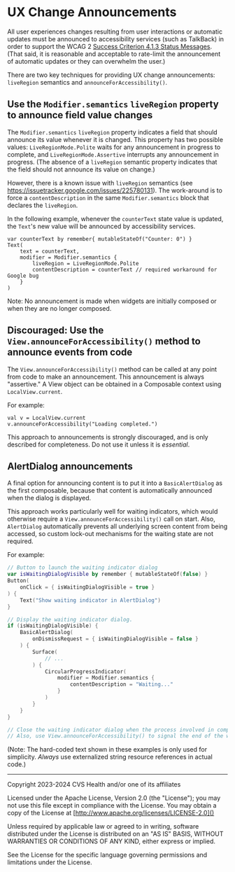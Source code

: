 # UX Change Announcements
All user experiences changes resulting from user interactions or automatic updates must be announced to accessibility services (such as TalkBack) in order to support the WCAG 2 [Success Criterion 4.1.3 Status Messages](https://www.w3.org/TR/WCAG21/#status-messages). (That said, it is reasonable and acceptable to rate-limit the announcement of automatic updates or they can overwhelm the user.)

There are two key techniques for providing UX change announcements: `liveRegion` semantics and `announceForAccessibility()`.

## Use the `Modifier.semantics` `liveRegion` property to announce field value changes

The `Modifier.semantics` `liveRegion` property indicates a field that should announce its value whenever it is changed. This property has two possible values: `LiveRegionMode.Polite` waits for any announcement in progress to complete, and `LiveRegionMode.Assertive` interrupts any announcement in progress. (The absence of a `liveRegion` semantic property indicates that the field should not announce its value on change.)

However, there is a known issue with `liveRegion` semantics (see https://issuetracker.google.com/issues/225780131). The work-around is to force a `contentDescription` in the same `Modifier.semantics` block that declares the `liveRegion`.

In the following example, whenever the `counterText` state value is updated, the `Text`'s new value will be announced by accessibility services.

```
var counterText by remember{ mutableStateOf("Counter: 0") }
Text(
    text = counterText,
    modifier = Modifier.semantics {
        liveRegion = LiveRegionMode.Polite
        contentDescription = counterText // required workaround for Google bug
    }
)
```

Note: No announcement is made when widgets are initially composed or when they are no longer composed.

## Discouraged: Use the `View.announceForAccessibility()` method to announce events from code

The `View.announceForAccessibility()` method can be called at any point from code to make an announcement. This announcement is always "assertive." A View object can be obtained in a Composable context using `LocalView.current`.

For example:

```
val v = LocalView.current
v.announceForAccessibility("Loading completed.")
```

This approach to announcements is strongly discouraged, and is only described for completeness. Do not use it unless it is _essential_.

## AlertDialog announcements

A final option for announcing content is to put it into a `BasicAlertDialog` as the first composable, because that content is automatically announced when the dialog is displayed. 

This approach works particularly well for waiting indicators, which would otherwise require a `View.announceForAccessibility()` call on start. Also, `AlertDialog` automatically prevents all underlying screen content from being accessed, so custom lock-out mechanisms for the waiting state are not required.

For example:

```kotlin
// Button to launch the waiting indicator dialog
var isWaitingDialogVisible by remember { mutableStateOf(false) }
Button(
    onClick = { isWaitingDialogVisible = true }
) {
    Text("Show waiting indicator in AlertDialog")
}

// Display the waiting indicator dialog.
if (isWaitingDialogVisible) {
    BasicAlertDialog(
        onDismissRequest = { isWaitingDialogVisible = false }
    ) {
        Surface(
            // ...
        ) {
            CircularProgressIndicator(
                modifier = Modifier.semantics {
                    contentDescription = "Waiting..."
                }
            )
        }
    }
}

// Close the waiting indicator dialog when the process involved in completed.
// Also, use View.announceForAccessibility() to signal the end of the waiting period.
```

(Note: The hard-coded text shown in these examples is only used for simplicity. _Always_ use externalized string resource references in actual code.)

----

Copyright 2023-2024 CVS Health and/or one of its affiliates

Licensed under the Apache License, Version 2.0 (the "License");
you may not use this file except in compliance with the License.
You may obtain a copy of the License at
[http://www.apache.org/licenses/LICENSE-2.0]()

Unless required by applicable law or agreed to in writing, software
distributed under the License is distributed on an "AS IS" BASIS,
WITHOUT WARRANTIES OR CONDITIONS OF ANY KIND, either express or implied.

See the License for the specific language governing permissions and
limitations under the License.
